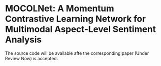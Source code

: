# MOCOLNet: A Momentum Contrastive Learning Network for Multimodal Aspect-Level Sentiment Analysis
The source code will be available afte the corresponding paper (Under Review Now) is accepted.
